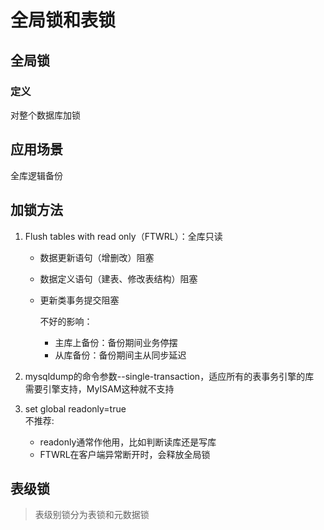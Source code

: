 # 全局锁和表锁

## 全局锁

### 定义

对整个数据库加锁

## 应用场景

全库逻辑备份

## 加锁方法

1. Flush tables with read only（FTWRL）：全库只读  
   
   * 数据更新语句（增删改）阻塞
   * 数据定义语句（建表、修改表结构）阻塞
   * 更新类事务提交阻塞
  
     不好的影响：
     * 主库上备份：备份期间业务停摆
     * 从库备份：备份期间主从同步延迟

2. mysqldump的命令参数--single-transaction，适应所有的表事务引擎的库  
   需要引擎支持，MyISAM这种就不支持

3. set global readonly=true  
   不推荐:  
   * readonly通常作他用，比如判断读库还是写库
   * FTWRL在客户端异常断开时，会释放全局锁  

## 表级锁

> 表级别锁分为表锁和元数据锁